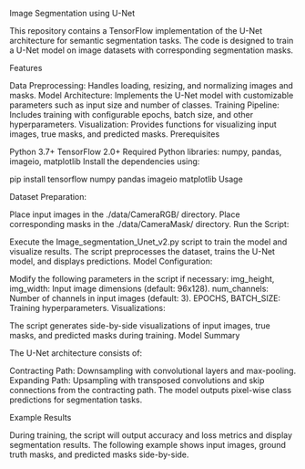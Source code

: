 Image Segmentation using U-Net

This repository contains a TensorFlow implementation of the U-Net architecture for semantic segmentation tasks. The code is designed to train a U-Net model on image datasets with corresponding segmentation masks.

Features

Data Preprocessing: Handles loading, resizing, and normalizing images and masks.
Model Architecture: Implements the U-Net model with customizable parameters such as input size and number of classes.
Training Pipeline: Includes training with configurable epochs, batch size, and other hyperparameters.
Visualization: Provides functions for visualizing input images, true masks, and predicted masks.
Prerequisites

Python 3.7+
TensorFlow 2.0+
Required Python libraries: numpy, pandas, imageio, matplotlib
Install the dependencies using:

pip install tensorflow numpy pandas imageio matplotlib
Usage

Dataset Preparation:

Place input images in the ./data/CameraRGB/ directory.
Place corresponding masks in the ./data/CameraMask/ directory.
Run the Script:

Execute the Image_segmentation_Unet_v2.py script to train the model and visualize results.
The script preprocesses the dataset, trains the U-Net model, and displays predictions.
Model Configuration:

Modify the following parameters in the script if necessary:
img_height, img_width: Input image dimensions (default: 96x128).
num_channels: Number of channels in input images (default: 3).
EPOCHS, BATCH_SIZE: Training hyperparameters.
Visualizations:

The script generates side-by-side visualizations of input images, true masks, and predicted masks during training.
Model Summary

The U-Net architecture consists of:

Contracting Path: Downsampling with convolutional layers and max-pooling.
Expanding Path: Upsampling with transposed convolutions and skip connections from the contracting path.
The model outputs pixel-wise class predictions for segmentation tasks.

Example Results

During training, the script will output accuracy and loss metrics and display segmentation results. The following example shows input images, ground truth masks, and predicted masks side-by-side.
